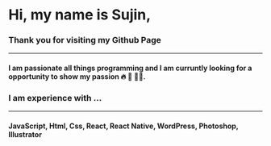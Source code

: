  <img src="https://sujinhhh.github.io/deploy/awesome.png" alt="" />

#  Hi, my name is Sujin,
### Thank you for visiting my Github Page
 <hr>

#### I am passionate all things programming and I am curruntly looking for a opportunity to show my passion 🔥 🥳 🏋️‍♀️. 

### I am experience with ... <hr>
#### JavaScript, Html, Css, React, React Native, WordPress, Photoshop, Illustrator
